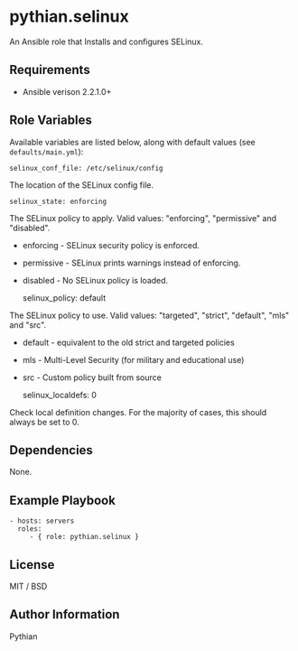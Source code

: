 pythian.selinux
=========

An Ansible role that Installs and configures SELinux.

Requirements
------------

- Ansible verison 2.2.1.0+

Role Variables
--------------

Available variables are listed below, along with default values (see `defaults/main.yml`):

    selinux_conf_file: /etc/selinux/config

The location of the SELinux config file.

    selinux_state: enforcing

The SELinux policy to apply. Valid values: "enforcing", "permissive" and "disabled".
- enforcing - SELinux security policy is enforced.
- permissive - SELinux prints warnings instead of enforcing.
- disabled - No SELinux policy is loaded.

    selinux_policy: default

The SELinux policy to use. Valid values: "targeted", "strict", "default", "mls" and "src".
- default - equivalent to the old strict and targeted policies
- mls - Multi-Level Security (for military and educational use)
- src - Custom policy built from source

    selinux_localdefs: 0

Check local definition changes. For the majority of cases, this should always be set to 0.

Dependencies
------------

None.

Example Playbook
----------------

    - hosts: servers
      roles:
         - { role: pythian.selinux }

License
-------

MIT / BSD

Author Information
------------------

Pythian
